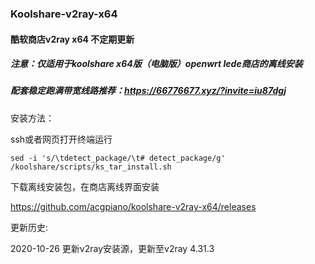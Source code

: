 ### Koolshare-v2ray-x64

#### 酷软商店v2ray x64 不定期更新

##### 注意：仅适用于koolshare x64版（电脑版）openwrt lede商店的离线安装

##### 配套稳定跑满带宽线路推荐：https://66776677.xyz/?invite=iu87dgj

安装方法：

ssh或者网页打开终端运行

```
sed -i 's/\tdetect_package/\t# detect_package/g' /koolshare/scripts/ks_tar_install.sh
```

下载离线安装包，在商店离线界面安装

https://github.com/acgpiano/koolshare-v2ray-x64/releases

更新历史:

2020-10-26 更新v2ray安装源，更新至v2ray 4.31.3